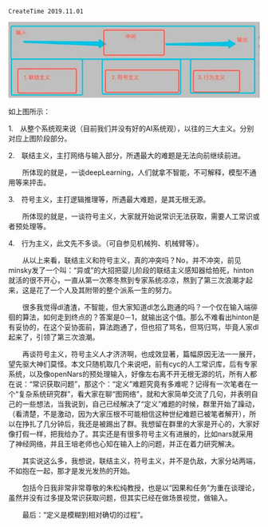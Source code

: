 `CreateTime 2019.11.01`

![](assets/47_大话三大主义.png)

如上图所示：

1.　从整个系统观来说（目前我们并没有好的AI系统观），以往的三大主义。分别对应上图阶段部分。

2.　联结主义，主打网络与输入部分，所遇最大的难题是无法向前继续前进。

　　所体现的就是，一谈deepLearning，人们就拿不智能，不可解释，模型不通用等来抨击。

3.　符号主义，主打逻辑推理等，所遇最大难题，是其无根无源。

　　所体现的就是，一谈符号主义，大家就开始说常识无法获取，需要人工常识或者预处理等。

4.　行为主义，此文先不多谈。（可自参见机械狗、机械臂等）。



　　从以上来看，联结主义和符号主义，真的冲突吗？No，并不冲突，前见minsky发了一个叫：“异或”的大招把婴儿阶段的联结主义感知器给拍死，hinton就活的很不开心，一直从第一次寒冬熬到专家系统凉凉，熬到了第三次浪潮才起来，这是花了一个人及其附带的整个派系一生的努力。

　　很多我觉得dl渣渣，不智能，但大家知道dl怎么跑通的吗？一个仅在输入端徘徊的算法，如何走到终点的？答案是0－1，就输出这个值。那么不难看出hinton是有妥协的，在这个妥协面前，算法跑通了，但也招了骂名，但骂归骂，毕竟人家dl起来了，引领了第三次浪潮。

　　再谈符号主义，符号主义人才济济啊，也成效显著，篇幅原因无法一一展开，望先驱大神们莫怪。本文只随机取几个来说吧，前有cyc的人工常识库，后有专家系统，以及像openNars的预处理输入，好像左右离不开无根无源的坑，所有人都在说：“常识获取问题”，那这个：“定义”难题究竟有多难呢？记得有一次笔者在一个“复杂系统研究群”，看大家在聊“图网络”，就和大家简单交流了几句，并表明自己的一些想法，当我说到，自己已经解决了“定义”难题的时候，群里开始了躁动，（看清楚，不是激动，因为大家压根不可能相信这种世纪难题已被笔者解开），所以在挣扎了几分钟后，我还是被踢出了群。我想留在群里的大家是开心的，大家好像打假一样，把我给办了。其实还是有很多符号主义有进展的，比如nars就采用了神经网络，并且王培老师也心知在输入上的问题，并正在着力研究解决。

　　其实说这么多，我想说，联结主义，符号主义，并不是仇敌，大家分站两端，不如抱在一起，那才是发光发热的开始。

　　包括今日我非常非常尊敬的朱松纯教授，也是以“因果和任务”为重在谈理论，虽然并没有过多提及常识获取问题，但其实已经在做场景视觉，做输入。

　　最后：“定义是模糊到相对确切的过程”。
